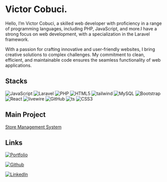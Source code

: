 
# Victor Cobuci.
Hello, I’m Victor Cobuci, a skilled web developer with proficiency in a range of programming languages, including PHP, JavaScript, and more.I have a strong focus on web development, with a specialization in the Laravel framework.

With a passion for crafting innovative and user-friendly websites, I bring creative solutions to complex challenges. My commitment to clean, efficient, and maintainable code ensures the seamless functionality of web applications.

## Stacks 

![JavaScript](https://img.shields.io/badge/JavaScript-F7DF1E?style=for-the-badge&logo=javascript&logoColor=black)
![Laravel](https://img.shields.io/badge/Laravel-FF2D20?style=for-the-badge&logo=laravel&logoColor=white)
![PHP](https://img.shields.io/badge/PHP-777BB4?style=for-the-badge&logo=php&logoColor=white)
![HTML5](https://img.shields.io/badge/HTML5-E34F26?style=for-the-badge&logo=html5&logoColor=white)
![tailwind](https://img.shields.io/badge/Tailwind_CSS-38B2AC?style=for-the-badge&logo=tailwind-css&logoColor=white)
![MySQL](https://img.shields.io/badge/MySQL-005C84?style=for-the-badge&logo=mysql&logoColor=white)
![Bootstrap](	https://img.shields.io/badge/Bootstrap-563D7C?style=for-the-badge&logo=bootstrap&logoColor=white)
![React](https://img.shields.io/badge/React-20232A?style=for-the-badge&logo=react&logoColor=61DAFB)
![livewire](https://img.shields.io/badge/livewire-4e56a6?style=for-the-badge&logo=livewire&logoColor=white)
![GitHub](https://img.shields.io/badge/GitHub-100000?style=for-the-badge&logo=github&logoColor=white)
![ts](https://img.shields.io/badge/TypeScript-007ACC?style=for-the-badge&logo=typescript&logoColor=white)
![CSS3](https://img.shields.io/badge/CSS3-1572B6?style=for-the-badge&logo=css3&logoColor=white)



## Main Project
[Store Management System](https://github.com/cobuci/Vanguard-LARAVEL)

     
## Links
[![Portfolio](https://img.shields.io/badge/website-000000?style=for-the-badge&logo=About.me&logoColor=white)](https://dev.cobuci.com/)

[![Github](https://img.shields.io/badge/GitHub-100000?style=for-the-badge&logo=github&logoColor=white)](https://github.com/cobuci/)

[![LinkedIn](https://img.shields.io/badge/-LinkedIn-%230A66C2?style=flat-square&labelColor=%230A66C2&logo=linkedin&logoColor=black&link=https://www.linkedin.com/in/arthurgalanti/)](https://www.linkedin.com/in/cobuci/)


